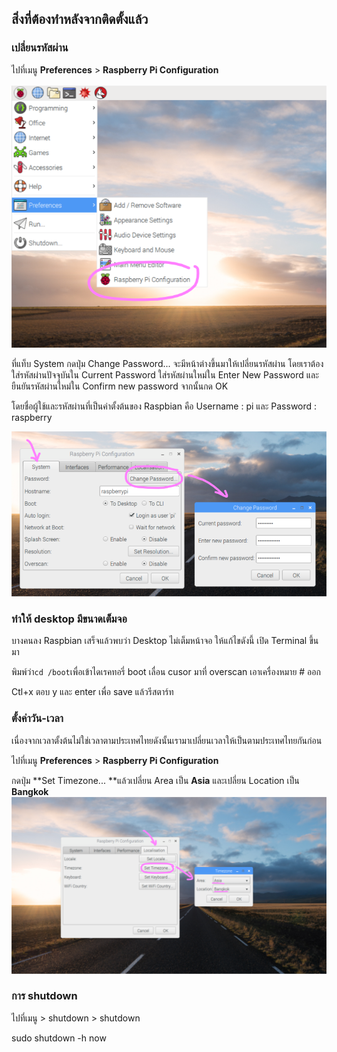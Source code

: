 ## สิ่งที่ต้องทำหลังจากติดตั้งแล้ว

### เปลี่ยนรหัสผ่าน

ไปที่เมนู **Preferences** &gt; **Raspberry Pi Configuration**

![](/assets/raspberrypiconfig.png)

ที่แท็บ System กดปุ่ม Change Password... จะมีหน้าต่างขึ้นมาให้เปลี่ยนรหัสผ่าน โดยเราต้องใส่รหัสผ่านปัจจุบันใน Current Password ใส่รหัสผ่านใหม่ใน Enter New Password และยืนยันรหัสผ่านใหม่ใน Confirm new password จากนั้นกด OK

โดยชื่อผู้ใช้และรหัสผ่านที่เป็นค่าตั้งต้นของ Raspbian คือ Username : pi และ Password : raspberry

![](/assets/changepasswd.png)

### ทำให้ desktop มีขนาดเต็มจอ

บางคนลง Raspbian เสร็จแล้วพบว่า Desktop ไม่เต็มหน้าจอ ให้แก้ไขดังนี้ เปิด Terminal ขึ้นมา

พิมพ์ว่า`cd /boot`เพื่อเข้าไดเรคทอรี่ boot เลื่อน cusor มาที่ overscan เอาเครื่องหมาย \# ออก

Ctl+x ตอบ y และ enter เพื่อ save แล้วรีสตาร์ท

### ตั้งค่าวัน-เวลา

เนื่องจากเวลาตั้งต้นไม่ใช่เวลาตามประเทศไทยดังนั้นเรามาเปลี่ยนเวลาให้เป็นตามประเทศไทยกันก่อน

ไปที่เมนู **Preferences** &gt; **Raspberry Pi Configuration**

กดปุ่ม **Set Timezone... **แล้วเปลี่ยน Area เป็น **Asia** และเปลี่ยน Location เป็น **Bangkok**![](/assets/changetimezone.png)

### การ shutdown

ไปที่เมนู &gt; shutdown &gt; shutdown

 sudo shutdown -h now





